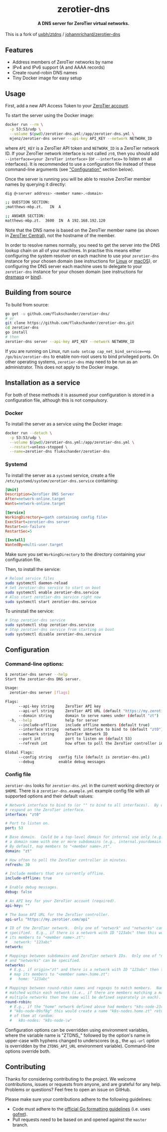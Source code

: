 <h1 align="center">
  zerotier-dns
</h1>

<h4 align="center">
  A DNS server for ZeroTier virtual networks.
</h4>

This is a fork of [uxbh/ztdns](https://github.com/uxbh/ztdns) / [johannrichard/zerotier-dns](https://github.com/johannrichard/zerotier-dns)



## Features

* Address members of ZeroTier networks by name
* IPv4 and IPv6 support (A and AAAA records)
* Create round-robin DNS names
* Tiny Docker image for easy setup



## Usage
First, add a new API Access Token to your [ZeroTier account](https://my.zerotier.com/).

To start the server using the Docker image:

```bash
docker run --rm \
  -p 53:53/udp \
  --volume $(pwd)/zerotier-dns.yml:/app/zerotier-dns.yml \
  mjenz/zerotier-dns server --api-key API_KEY --network NETWORK_ID
```

where `API_KEY` is a ZeroTier API token and `NETWORK_ID` is a ZeroTier network ID.
If your ZeroTier network interface is not called `zt0`, then you should add `--interface=<your ZeroTier interface>` (or `--interface=` to listen on all interfaces).
It is recommended to use a configuration file instead of these command-line arguments (see ["Configuration"](#configuration) section below).

Once the server is running you will be able to resolve ZeroTier member names by querying it directly:

```bash
dig @<server address> <member name>.<domain>

;; QUESTION SECTION:
;matthews-mbp.zt.   IN  A

;; ANSWER SECTION:
matthews-mbp.zt.  3600  IN  A 192.168.192.120
```

Note that the DNS name is based on the ZeroTier member name (as shown in [ZeroTier Central](https://my.zerotier.com/network)), not the hostname of the member.

In order to resolve names normally, you need to get the server into the DNS lookup chain on all of your machines.
In practise this means either configuring the system resolver on each machine to use your `zerotier-dns` instance for your chosen domain (see instructions for [Linux](https://learn.hashicorp.com/consul/security-networking/forwarding#systemd-resolved-setup) or [macOS](https://learn.hashicorp.com/consul/security-networking/forwarding#macos-setup)), or configuring the DNS server each machine uses to delegate to your `zerotier-dns` instance for your chosen domain (see instructions for [dnsmasq](https://learn.hashicorp.com/consul/security-networking/forwarding#dnsmasq-setup) or [bind](https://learn.hashicorp.com/consul/security-networking/forwarding#bind-setup)).



## Building from source
To build from source:

``` bash
go get -u github.com/flukschander/zerotier-dns/
# or
git clone https://github.com/flukschander/zerotier-dns.git
cd zerotier-dns
go install
# then
zerotier-dns server --api-key API_KEY --network NETWORK_ID
```

If you are running on Linux, run `sudo setcap cap_net_bind_service=+ep /go/bin/zerotier-dns` to enable non-root users to bind privileged ports.
On other operating systems, `zerotier-dns` may need to be run as an administrator.
This does not apply to the Docker image.



## Installation as a service
For both of these methods it is assumed your configuration is stored in a configuration file, although this is not compulsory.


### Docker
To install the server as a service using the Docker image:

```bash
docker run --detach \
  -p 53:53/udp \
  --volume $(pwd)/zerotier-dns.yml:/app/zerotier-dns.yml \
  --restart=unless-stopped \
  --name=zerotier-dns flukschander/zerotier-dns
```


### Systemd
To install the server as a `systemd` service, create a file `/etc/systemd/system/zerotier-dns.service` containing:

```ini
[Unit]
Description=ZeroTier DNS Server
After=network-online.target
Wants=network-online.target

[Service]
WorkingDirectory=<path containing config file>
ExecStart=zerotier-dns server
Restart=on-failure
RestartSec=5

[Install]
WantedBy=multi-user.target
```

Make sure you set `WorkingDirectory` to the directory containing your configuration file.

Then, to install the service:

```bash
# Reload service files
sudo systemctl daemon-reload
# Set zerotier-dns service to start on boot
sudo systemctl enable zerotier-dns.service
# Also start zerotier-dns service right now
sudo systemctl start zerotier-dns.service
```

To uninstall the service:

```bash
# Stop zerotier-dns service
sudo systemctl stop zerotier-dns.service
# Stop zerotier-dns service from starting on boot
sudo systemctl disable zerotier-dns.service
```



## Configuration


### Command-line options:
```bash
$ zerotier-dns server --help
Start the zerotier-dns DNS server.

Usage:
  zerotier-dns server [flags]

Flags:
      --api-key string     ZeroTier API key
      --api-url string     ZeroTier API URL (default "https://my.zerotier.com/api")
      --domain string      domain to serve names under (default "zt")
  -h, --help               help for server
      --include-offline    include offline members (default true)
      --interface string   network interface to bind to (default "zt0")
      --network string     ZeroTier Network ID
      --port int           port to listen on (default 53)
      --refresh int        how often to poll the ZeroTier controller in minutes (default 30)

Global Flags:
      --config string   config file (default is zerotier-dns.yml)
      --debug           enable debug messages
```


### Config file
`zerotier-dns` looks for `zerotier-dns.yml` in the current working directory or `$HOME`.
There is a `zerotier-dns.example.yml` example config file with all supported options and their default values:

```yaml
# Network interface to bind to (or "" to bind to all interfaces).  By default, only
# respond on the ZeroTier interface.
interface: "zt0"

# Port to listen on.
port: 53

# Base domain.  Could be a top-level domain for internal use only (e.g., zt) or
# a domain name with one or more subdomains (e.g., internal.yourdomain.com).
# By default, map members to "<member name>.zt".
domain: "zt"

# How often to poll the ZeroTier controller in minutes.
refresh: 30

# Include members that are currently offline.
include-offline: true

# Enable debug messages.
debug: false

# An API key for your ZeroTier account (required).
api-key: ""

# The base API URL for the ZeroTier controller.
api-url: "https://my.zerotier.com/api"

# ID of the ZeroTier network.  Only one of "network" and "networks" can be
# specified.  E.g., if there is a network with ID "123abc" then this would map
# its members to "<member name>.zt":
#   network: "123abc"
network:

# Mappings between subdomains and ZeroTier network IDs.  Only one of "network"
# and "networks" can be specified.
networks:
  # E.g., if origin="zt" and there is a network with ID "123abc" then this would
  # map its members to "<member name>.home.zt":
  #   home: "123abc"

# Mappings between round-robin names and regexps to match members.  Names are
# matched within each network (i.e., if there are members matching a mapping in
# multiple networks then the name will be defined separately in each).
round-robin:
  # E.g., if the "home" network defined above had members "k8s-node-23refw" and
  # "k8s-node-09sf8g" this would create a name "k8s-nodes.home.zt" returning one
  # of them at random:
  #   k8s-nodes: "k8s-node-\w"
```

Configuration options can be overridden using environment variables, where the variable name is "ZTDNS_" followed by the option's name in upper-case with hyphens changed to underscores (e.g., the `api-url` option is overridden by the `ZTDNS_API_URL` environment variable).
Command-line options override both.



## Contributing

Thanks for considering contributing to the project.
We welcome contributions, issues or requests from anyone, and are grateful for any help.
Problems or questions?
Feel free to open an issue on GitHub.

Please make sure your contributions adhere to the following guidelines:

* Code must adhere to the [official Go formatting guidelines](https://golang.org/doc/effective_go.html#formatting) (i.e. uses [gofmt](https://golang.org/cmd/gofmt/)).
* Pull requests need to be based on and opened against the `master` branch.
